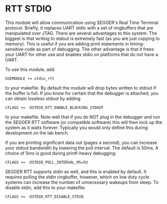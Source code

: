# RTT STDIO

This module will allow communication using SEGGER's Real Time Terminal protocol.
Briefly, it replaces UART stdio with a set of ringbuffers that are manipulated
over JTAG. There are several advantages to this system. The biggest is that
writing to stdout is extremely fast (as you are just copying to memory). This
is useful if you are adding print statements in timing-sensitive code as part
of debugging. The other advantage is that it frees your UART for other use
and enables stdio on platforms that do not have a UART.

To use this module, add

```
USEMODULE += stdio_rtt
```

to your makefile. By default the module will drop bytes written to stdout if the
buffer is full. If you know for certain that the debugger is attached, you
can obtain lossless stdout by adding

```
CFLAGS += -DSTDIO_RTT_ENABLE_BLOCKING_STDOUT
```

to your makefile. Note well that if you do NOT plug in the debugger and run
the SEGGER RTT software (or compatible software) this will then lock up the
system as it waits forever. Typically you would only define this during
development on the lab bench.

If you are printing significant data out (pages a second), you can increase
your stdout bandwidth by lowering the poll interval. The default is 50ms.
A choice of 5ms is good during printf-heavy debugging:

```
CFLAGS += -DSTDIO_POLL_INTERVAL_MS=5U
```

SEGGER RTT supports stdin as well, and this is enabled by default. It requires
polling the stdin ringbuffer, however, which on low duty cycle systems
can increase the number of unnecessary wakeups from sleep. To disable stdin,
add this to your makefile:

```
CFLAGS += -DSTDIO_RTT_DISABLE_STDIN
```
